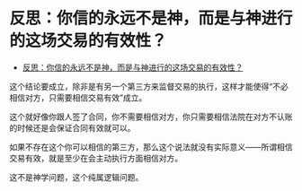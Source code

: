 # 反思：你信的永远不是神，而是与神进行的这场交易的有效性？

- [反思：你信的永远不是神，而是与神进行的这场交易的有效性？](https://www.zhihu.com/question/461644782/answer/1909316412)


这个结论要成立，除非是有另一个第三方来监督交易的执行，这样才能使得“不必相信对方，只需要相信交易有效”成立。

  

这个就好像你跟人签了合同，你不需要相信对方，你只需要相信法院在对方不认账的时候还是会保证合同有效就可以。

如果不存在这个你可以相信的第三方，那么这个说法就没有实际意义——所谓相信交易有效，就是至少在会主动执行方面相信对方。

这不是神学问题，这个纯属逻辑问题。

  